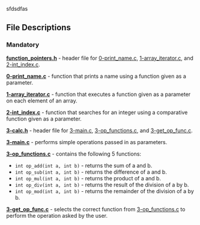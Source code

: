 sfdsdfas
## File Descriptions

### Mandatory

**[function_pointers.h](function_pointers.h)** - header file for [0-print_name.c](0-print_name.c), [1-array_iterator.c](1-array_iterator.c), and [2-int_index.c](2-int_index.c).

**[0-print_name.c](0-print_name.c)** - function that prints a name using a function given as a parameter.

**[1-array_iterator.c](1-array_iterator.c)** - function that executes a function given as a parameter on each element of an array.

**[2-int_index.c](2-int_index.c)** - function that searches for an integer using a comparative function given as a parameter.

**[3-calc.h](3-calc.h)** - header file for [3-main.c](3-main.c), [3-op_functions.c](3-op_functions.c), and [3-get_op_func.c](3-get_op_func.c).

**[3-main.c](3-main.c)** - performs simple operations passed in as parameters.

**[3-op_functions.c](3-op_functions.c)** - contains the following 5 functions:

- `int op_add(int a, int b)` - returns the sum of a and b.
- `int op_sub(int a, int b)` - returns the difference of a and b.
- `int op_mul(int a, int b)` - returns the product of a and b.
- `int op_div(int a, int b)` - returns the result of the division of a by b.
- `int op_mod(int a, int b)` - returns the remainder of the division of a by b.

**[3-get_op_func.c](3-get_op_func.c)** - selects the correct function from [3-op_functions.c](3-op_functions.c) to perform the operation asked by the user.
